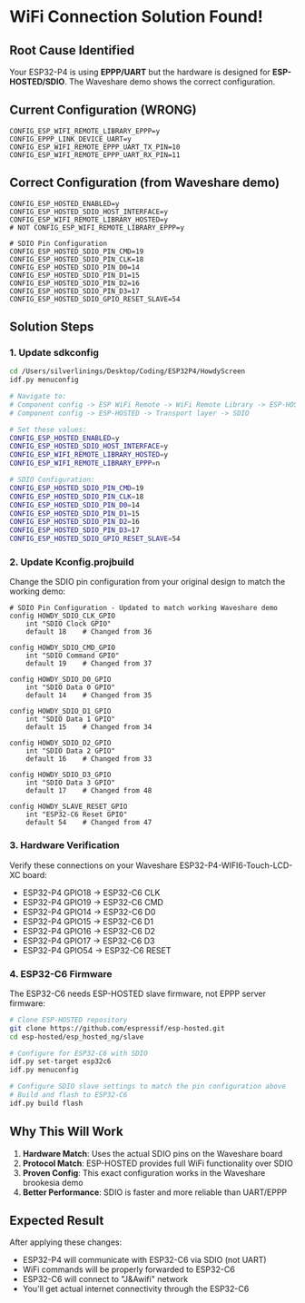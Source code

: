 # WiFi Connection Solution Found!

## Root Cause Identified
Your ESP32-P4 is using **EPPP/UART** but the hardware is designed for **ESP-HOSTED/SDIO**. The Waveshare demo shows the correct configuration.

## Current Configuration (WRONG)
```
CONFIG_ESP_WIFI_REMOTE_LIBRARY_EPPP=y
CONFIG_EPPP_LINK_DEVICE_UART=y
CONFIG_ESP_WIFI_REMOTE_EPPP_UART_TX_PIN=10
CONFIG_ESP_WIFI_REMOTE_EPPP_UART_RX_PIN=11
```

## Correct Configuration (from Waveshare demo)
```
CONFIG_ESP_HOSTED_ENABLED=y
CONFIG_ESP_HOSTED_SDIO_HOST_INTERFACE=y
CONFIG_ESP_WIFI_REMOTE_LIBRARY_HOSTED=y
# NOT CONFIG_ESP_WIFI_REMOTE_LIBRARY_EPPP=y

# SDIO Pin Configuration
CONFIG_ESP_HOSTED_SDIO_PIN_CMD=19
CONFIG_ESP_HOSTED_SDIO_PIN_CLK=18
CONFIG_ESP_HOSTED_SDIO_PIN_D0=14
CONFIG_ESP_HOSTED_SDIO_PIN_D1=15
CONFIG_ESP_HOSTED_SDIO_PIN_D2=16
CONFIG_ESP_HOSTED_SDIO_PIN_D3=17
CONFIG_ESP_HOSTED_SDIO_GPIO_RESET_SLAVE=54
```

## Solution Steps

### 1. Update sdkconfig
```bash
cd /Users/silverlinings/Desktop/Coding/ESP32P4/HowdyScreen
idf.py menuconfig

# Navigate to:
# Component config -> ESP WiFi Remote -> WiFi Remote Library -> ESP-HOSTED
# Component config -> ESP-HOSTED -> Transport layer -> SDIO

# Set these values:
CONFIG_ESP_HOSTED_ENABLED=y
CONFIG_ESP_HOSTED_SDIO_HOST_INTERFACE=y
CONFIG_ESP_WIFI_REMOTE_LIBRARY_HOSTED=y
CONFIG_ESP_WIFI_REMOTE_LIBRARY_EPPP=n

# SDIO Configuration:
CONFIG_ESP_HOSTED_SDIO_PIN_CMD=19
CONFIG_ESP_HOSTED_SDIO_PIN_CLK=18
CONFIG_ESP_HOSTED_SDIO_PIN_D0=14
CONFIG_ESP_HOSTED_SDIO_PIN_D1=15
CONFIG_ESP_HOSTED_SDIO_PIN_D2=16
CONFIG_ESP_HOSTED_SDIO_PIN_D3=17
CONFIG_ESP_HOSTED_SDIO_GPIO_RESET_SLAVE=54
```

### 2. Update Kconfig.projbuild
Change the SDIO pin configuration from your original design to match the working demo:

```
# SDIO Pin Configuration - Updated to match working Waveshare demo
config HOWDY_SDIO_CLK_GPIO
    int "SDIO Clock GPIO"
    default 18    # Changed from 36
    
config HOWDY_SDIO_CMD_GPIO
    int "SDIO Command GPIO" 
    default 19    # Changed from 37
    
config HOWDY_SDIO_D0_GPIO
    int "SDIO Data 0 GPIO"
    default 14    # Changed from 35
    
config HOWDY_SDIO_D1_GPIO
    int "SDIO Data 1 GPIO"
    default 15    # Changed from 34
    
config HOWDY_SDIO_D2_GPIO
    int "SDIO Data 2 GPIO"
    default 16    # Changed from 33
    
config HOWDY_SDIO_D3_GPIO
    int "SDIO Data 3 GPIO"
    default 17    # Changed from 48
    
config HOWDY_SLAVE_RESET_GPIO
    int "ESP32-C6 Reset GPIO"
    default 54    # Changed from 47
```

### 3. Hardware Verification
Verify these connections on your Waveshare ESP32-P4-WIFI6-Touch-LCD-XC board:
- ESP32-P4 GPIO18 → ESP32-C6 CLK
- ESP32-P4 GPIO19 → ESP32-C6 CMD
- ESP32-P4 GPIO14 → ESP32-C6 D0
- ESP32-P4 GPIO15 → ESP32-C6 D1
- ESP32-P4 GPIO16 → ESP32-C6 D2
- ESP32-P4 GPIO17 → ESP32-C6 D3
- ESP32-P4 GPIO54 → ESP32-C6 RESET

### 4. ESP32-C6 Firmware
The ESP32-C6 needs ESP-HOSTED slave firmware, not EPPP server firmware:

```bash
# Clone ESP-HOSTED repository
git clone https://github.com/espressif/esp-hosted.git
cd esp-hosted/esp_hosted_ng/slave

# Configure for ESP32-C6 with SDIO
idf.py set-target esp32c6
idf.py menuconfig

# Configure SDIO slave settings to match the pin configuration above
# Build and flash to ESP32-C6
idf.py build flash
```

## Why This Will Work
1. **Hardware Match**: Uses the actual SDIO pins on the Waveshare board
2. **Protocol Match**: ESP-HOSTED provides full WiFi functionality over SDIO  
3. **Proven Config**: This exact configuration works in the Waveshare brookesia demo
4. **Better Performance**: SDIO is faster and more reliable than UART/EPPP

## Expected Result
After applying these changes:
- ESP32-P4 will communicate with ESP32-C6 via SDIO (not UART)
- WiFi commands will be properly forwarded to ESP32-C6
- ESP32-C6 will connect to "J&Awifi" network
- You'll get actual internet connectivity through the ESP32-C6